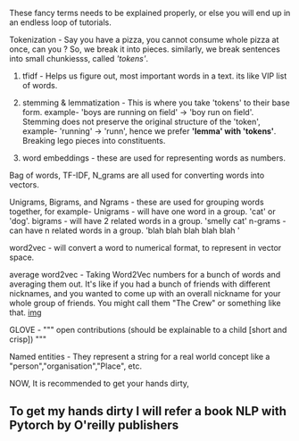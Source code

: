 These fancy terms needs to be explained properly, or else you will end up in an endless loop of tutorials.

Tokenization - Say you have a pizza, you cannot consume whole pizza at once, can you ? So, we break it into pieces. similarly, we break sentences into small chunkiesss, called <i>'tokens'</i>.


1. tfidf - Helps us figure out, most important words in a text. its like VIP list of words.

2. stemming & lemmatization - This is where you take 'tokens' to their base form. example- 'boys are running on field' -> 'boy run on field'. Stemming does not preserve the original structure of the 'token', example- 'running' -> 'runn', hence we prefer <b>'lemma' with 'tokens'</b>. Breaking lego pieces into constituents.

3. word embeddings - these are used for representing words as numbers.

Bag of words, TF-IDF, N_grams are all used for converting words into vectors.

Unigrams, Bigrams, and Ngrams -  these are used for grouping words together, for example- 
Unigrams - will have one word in a group. 'cat' or 'dog'.
bigrams - will have 2 related words in a group. 'smelly cat' 
n-grams - can have n related words in a group. 'blah blah blah blah blah '

word2vec - will convert a word to numerical format, to represent in vector space.

average word2vec - Taking Word2Vec numbers for a bunch of words and averaging them out. It's like if you had a bunch of friends with different nicknames, and you wanted to come up with an overall nickname for your whole group of friends. You might call them "The Crew" or something like that. [img](../temps/tapu-sena.jpg)

GLOVE - """ open contributions (should be explainable to a child [short and crisp]) """

Named entities - They represent a string for a real world concept like a "person","organisation","Place", etc.

NOW, It is recommended to get your hands dirty, 

## To get my hands dirty I will refer a book NLP with Pytorch by O'reilly publishers

